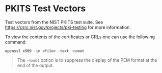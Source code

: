 # PKITS Test Vectors

Test vectors from the NIST PKITS test suite. See
<https://csrc.nist.gov/projects/pki-testing> for more information.

To view the contents of the certificates or CRLs one can use the following
command:

```console
openssl x509 -in <file> -text -noout
```

> The `-noout` option is to suppress the display of the PEM format at the end
> of the output.
